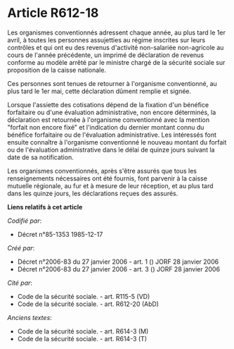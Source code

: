 # Article R612-18

Les organismes conventionnés adressent chaque année, au plus tard le 1er avril, à toutes les personnes assujetties au régime
inscrites sur leurs contrôles et qui ont eu des revenus d'activité non-salariée non-agricole au cours de l'année précédente,
un imprimé de déclaration de revenus conforme au modèle arrêté par le ministre chargé de la sécurité sociale sur proposition
de la caisse nationale.

Ces personnes sont tenues de retourner à l'organisme conventionné, au plus tard le 1er mai, cette déclaration dûment remplie
et signée.

Lorsque l'assiette des cotisations dépend de la fixation d'un bénéfice forfaitaire ou d'une évaluation administrative, non
encore déterminés, la déclaration est retournée à l'organisme conventionné avec la mention "forfait non encore fixé" et
l'indication du dernier montant connu du bénéfice forfaitaire ou de l'évaluation administrative. Les intéressés font ensuite
connaître à l'organisme conventionné le nouveau montant du forfait ou de l'évaluation administrative dans le délai de quinze
jours suivant la date de sa notification. 

Les organismes conventionnés, après s'être assurés que tous les renseignements nécessaires ont été fournis, font parvenir à
la caisse mutuelle régionale, au fur et à mesure de leur réception, et au plus tard dans les quinze jours, les déclarations
reçues des assurés.

**Liens relatifs à cet article**

_Codifié par_:

  - Décret n°85-1353 1985-12-17

_Créé par_:

  - Décret n°2006-83 du 27 janvier 2006 - art. 1 () JORF 28 janvier 2006
  - Décret n°2006-83 du 27 janvier 2006 - art. 3 () JORF 28 janvier 2006

_Cité par_:

  - Code de la sécurité sociale. - art. R115-5 (VD)
  - Code de la sécurité sociale. - art. R612-20 (AbD)

_Anciens textes_:

  - Code de la sécurité sociale. - art. R614-3 (M)
  - Code de la sécurité sociale. - art. R614-3 (T)

